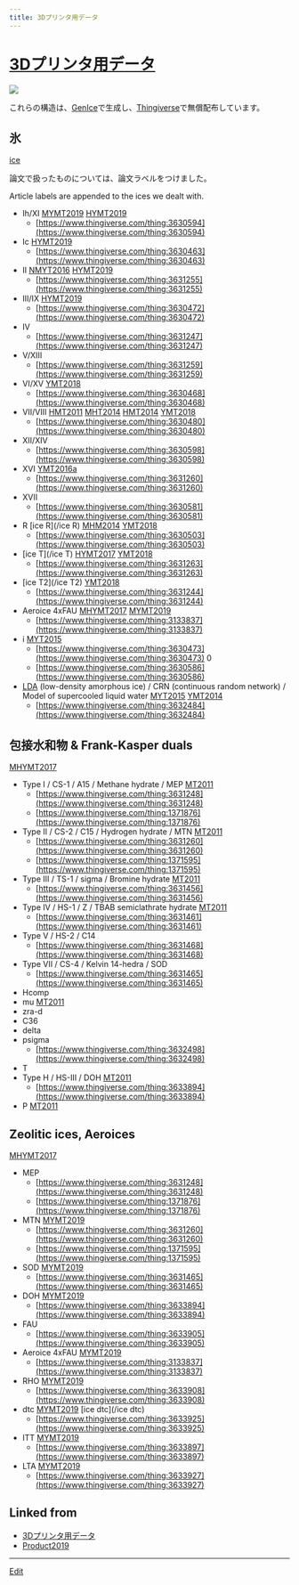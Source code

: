 ```yaml
---
title: 3Dプリンタ用データ
---
```

# [3Dプリンタ用データ](/3Dプリンタ用データ)

![](https://i.gyazo.com/936aabbe84fa478443890bae6d78a875.png)

これらの構造は、[GenIce](/GenIce)で生成し、[Thingiverse](https://thingiverse.com)で無償配布しています。





## 氷

[ice](/ice)

論文で扱ったものについては、論文ラベルをつけました。

Article labels are appended to the ices we dealt with.


* Ih/XI [MYMT2019](/MYMT2019) [HYMT2019](/HYMT2019)
  * [https://www.thingiverse.com/thing:3630594](https://www.thingiverse.com/thing:3630594)
* Ic [HYMT2019](/HYMT2019)
  * [https://www.thingiverse.com/thing:3630463](https://www.thingiverse.com/thing:3630463)
* II [NMYT2016](/NMYT2016) [HYMT2019](/HYMT2019)
  * [https://www.thingiverse.com/thing:3631255](https://www.thingiverse.com/thing:3631255)
* III/IX [HYMT2019](/HYMT2019)
  * [https://www.thingiverse.com/thing:3630472](https://www.thingiverse.com/thing:3630472)
* IV
  * [https://www.thingiverse.com/thing:3631247](https://www.thingiverse.com/thing:3631247)
* V/XIII
  * [https://www.thingiverse.com/thing:3631259](https://www.thingiverse.com/thing:3631259)
* VI/XV [YMT2018](/YMT2018)
  * [https://www.thingiverse.com/thing:3630468](https://www.thingiverse.com/thing:3630468)
* VII/VIII [HMT2011](/HMT2011) [MHT2014](/MHT2014) [HMT2014](/HMT2014) [YMT2018](/YMT2018)
  * [https://www.thingiverse.com/thing:3630480](https://www.thingiverse.com/thing:3630480)
* XII/XIV
  * [https://www.thingiverse.com/thing:3630598](https://www.thingiverse.com/thing:3630598)
* XVI [YMT2016a](/YMT2016a)
  * [https://www.thingiverse.com/thing:3631260](https://www.thingiverse.com/thing:3631260)
* XVII
  * [https://www.thingiverse.com/thing:3630581](https://www.thingiverse.com/thing:3630581)
* R [ice R](/ice R)  [MHM2014](/MHM2014) [YMT2018](/YMT2018)
  * [https://www.thingiverse.com/thing:3630503](https://www.thingiverse.com/thing:3630503)
* [ice T](/ice T) [HYMT2017](/HYMT2017) [YMT2018](/YMT2018)
  * [https://www.thingiverse.com/thing:3631263](https://www.thingiverse.com/thing:3631263)
* [ice T2](/ice T2)  [YMT2018](/YMT2018)
  * [https://www.thingiverse.com/thing:3631244](https://www.thingiverse.com/thing:3631244)
* Aeroice 4xFAU [MHYMT2017](/MHYMT2017) [MYMT2019](/MYMT2019)
  * [https://www.thingiverse.com/thing:3133837](https://www.thingiverse.com/thing:3133837)
* i  [MYT2015](/MYT2015)
  * [https://www.thingiverse.com/thing:3630473](https://www.thingiverse.com/thing:3630473)
0 
  * [https://www.thingiverse.com/thing:3630586](https://www.thingiverse.com/thing:3630586)
* [LDA](/LDA) (low-density amorphous ice) / CRN (continuous random network) / Model of supercooled liquid water [MYT2015](/MYT2015) [YMT2014](/YMT2014)
  * [https://www.thingiverse.com/thing:3632484](https://www.thingiverse.com/thing:3632484)



## 包接水和物 & Frank-Kasper duals

[MHYMT2017](/MHYMT2017)


* Type I / CS-1 / A15 / Methane hydrate / MEP [MT2011](/MT2011)
  * [https://www.thingiverse.com/thing:3631248](https://www.thingiverse.com/thing:3631248)
  * [https://www.thingiverse.com/thing:1371876](https://www.thingiverse.com/thing:1371876)
* Type II / CS-2 / C15 / Hydrogen hydrate / MTN [MT2011](/MT2011)
  * [https://www.thingiverse.com/thing:3631260](https://www.thingiverse.com/thing:3631260) 
  * [https://www.thingiverse.com/thing:1371595](https://www.thingiverse.com/thing:1371595)
* Type III / TS-1 / sigma / Bromine hydrate  [MT2011](/MT2011)
  * [https://www.thingiverse.com/thing:3631456](https://www.thingiverse.com/thing:3631456)
* Type IV / HS-1 / Z / TBAB semiclathrate hydrate [MT2011](/MT2011)
  * [https://www.thingiverse.com/thing:3631461](https://www.thingiverse.com/thing:3631461)
* Type V / HS-2 / C14
  * [https://www.thingiverse.com/thing:3631468](https://www.thingiverse.com/thing:3631468)
* Type VII / CS-4 / Kelvin 14-hedra / SOD
  * [https://www.thingiverse.com/thing:3631465](https://www.thingiverse.com/thing:3631465)
* Hcomp
* mu [MT2011](/MT2011)
* zra-d
* C36
* delta
* psigma
  * [https://www.thingiverse.com/thing:3632498](https://www.thingiverse.com/thing:3632498)
* T
* Type H / HS-III / DOH  [MT2011](/MT2011)
  * [https://www.thingiverse.com/thing:3633894](https://www.thingiverse.com/thing:3633894)
* P  [MT2011](/MT2011)



## Zeolitic ices, Aeroices

[MHYMT2017](/MHYMT2017)


* MEP
  * [https://www.thingiverse.com/thing:3631248](https://www.thingiverse.com/thing:3631248)
  * [https://www.thingiverse.com/thing:1371876](https://www.thingiverse.com/thing:1371876)
* MTN [MYMT2019](/MYMT2019)
  * [https://www.thingiverse.com/thing:3631260](https://www.thingiverse.com/thing:3631260) 
  * [https://www.thingiverse.com/thing:1371595](https://www.thingiverse.com/thing:1371595)
* SOD [MYMT2019](/MYMT2019)
  * [https://www.thingiverse.com/thing:3631465](https://www.thingiverse.com/thing:3631465)
* DOH [MYMT2019](/MYMT2019)
  * [https://www.thingiverse.com/thing:3633894](https://www.thingiverse.com/thing:3633894)
* FAU
  * [https://www.thingiverse.com/thing:3633905](https://www.thingiverse.com/thing:3633905)
* Aeroice 4xFAU [MYMT2019](/MYMT2019)
  * [https://www.thingiverse.com/thing:3133837](https://www.thingiverse.com/thing:3133837)
* RHO [MYMT2019](/MYMT2019)
  * [https://www.thingiverse.com/thing:3633908](https://www.thingiverse.com/thing:3633908)
* dtc [MYMT2019](/MYMT2019) [ice dtc](/ice dtc)
  * [https://www.thingiverse.com/thing:3633925](https://www.thingiverse.com/thing:3633925)
* ITT [MYMT2019](/MYMT2019)
  * [https://www.thingiverse.com/thing:3633897](https://www.thingiverse.com/thing:3633897)
* LTA [MYMT2019](/MYMT2019)
  * [https://www.thingiverse.com/thing:3633927](https://www.thingiverse.com/thing:3633927)







## Linked from

* [3Dプリンタ用データ](/3Dプリンタ用データ)
* [Product2019](/Product2019)


----

[Edit](https://github.com/vitroid/vitroid.github.io/edit/master/MD/3Dプリンタ用データ.md)

